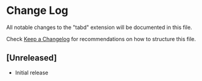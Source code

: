 # Change Log

All notable changes to the "tabd" extension will be documented in this file.

Check [Keep a Changelog](http://keepachangelog.com/) for recommendations on how to structure this file.

## [Unreleased]

- Initial release
